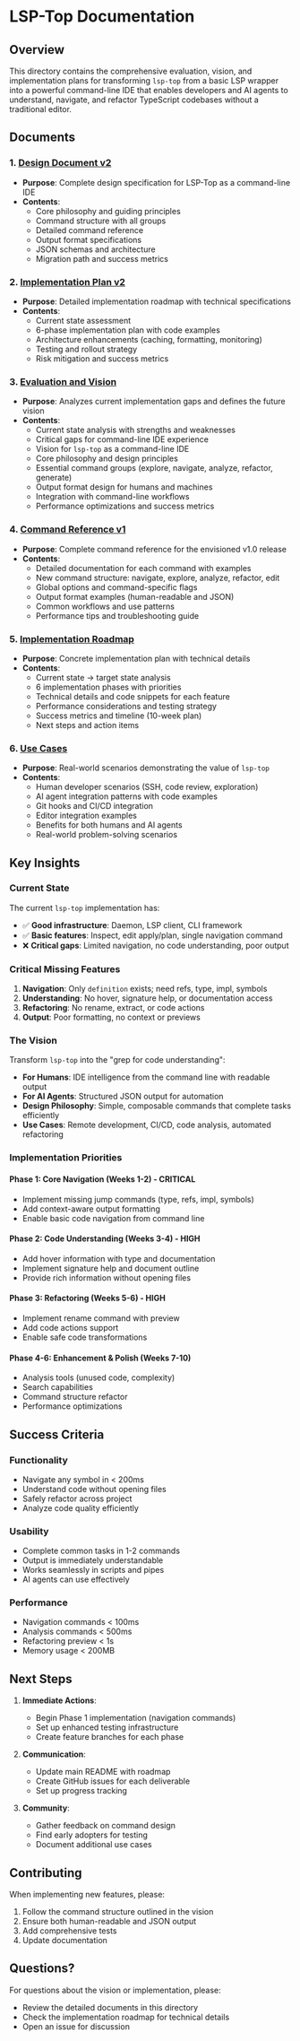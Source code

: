 # LSP-Top Documentation

## Overview

This directory contains the comprehensive evaluation, vision, and implementation plans for transforming `lsp-top` from a basic LSP wrapper into a powerful command-line IDE that enables developers and AI agents to understand, navigate, and refactor TypeScript codebases without a traditional editor.

## Documents

### 1. [Design Document v2](./DESIGN.md)
- **Purpose**: Complete design specification for LSP-Top as a command-line IDE
- **Contents**:
  - Core philosophy and guiding principles
  - Command structure with all groups
  - Detailed command reference
  - Output format specifications
  - JSON schemas and architecture
  - Migration path and success metrics

### 2. [Implementation Plan v2](./IMPLEMENTATION_PLAN.md)
- **Purpose**: Detailed implementation roadmap with technical specifications
- **Contents**:
  - Current state assessment
  - 6-phase implementation plan with code examples
  - Architecture enhancements (caching, formatting, monitoring)
  - Testing and rollout strategy
  - Risk mitigation and success metrics

### 3. [Evaluation and Vision](./evaluation-and-vision.md)
- **Purpose**: Analyzes current implementation gaps and defines the future vision
- **Contents**:
  - Current state analysis with strengths and weaknesses
  - Critical gaps for command-line IDE experience
  - Vision for `lsp-top` as a command-line IDE
  - Core philosophy and design principles
  - Essential command groups (explore, navigate, analyze, refactor, generate)
  - Output format design for humans and machines
  - Integration with command-line workflows
  - Performance optimizations and success metrics

### 4. [Command Reference v1](./command-reference-v1.md)
- **Purpose**: Complete command reference for the envisioned v1.0 release
- **Contents**:
  - Detailed documentation for each command with examples
  - New command structure: navigate, explore, analyze, refactor, edit
  - Global options and command-specific flags
  - Output format examples (human-readable and JSON)
  - Common workflows and use patterns
  - Performance tips and troubleshooting guide

### 5. [Implementation Roadmap](./implementation-roadmap.md)
- **Purpose**: Concrete implementation plan with technical details
- **Contents**:
  - Current state → target state analysis
  - 6 implementation phases with priorities
  - Technical details and code snippets for each feature
  - Performance considerations and testing strategy
  - Success metrics and timeline (10-week plan)
  - Next steps and action items

### 6. [Use Cases](./use-cases.md)
- **Purpose**: Real-world scenarios demonstrating the value of `lsp-top`
- **Contents**:
  - Human developer scenarios (SSH, code review, exploration)
  - AI agent integration patterns with code examples
  - Git hooks and CI/CD integration
  - Editor integration examples
  - Benefits for both humans and AI agents
  - Real-world problem-solving scenarios

## Key Insights

### Current State
The current `lsp-top` implementation has:
- ✅ **Good infrastructure**: Daemon, LSP client, CLI framework
- ✅ **Basic features**: Inspect, edit apply/plan, single navigation command
- ❌ **Critical gaps**: Limited navigation, no code understanding, poor output

### Critical Missing Features
1. **Navigation**: Only `definition` exists; need refs, type, impl, symbols
2. **Understanding**: No hover, signature help, or documentation access
3. **Refactoring**: No rename, extract, or code actions
4. **Output**: Poor formatting, no context or previews

### The Vision
Transform `lsp-top` into the "grep for code understanding":
- **For Humans**: IDE intelligence from the command line with readable output
- **For AI Agents**: Structured JSON output for automation
- **Design Philosophy**: Simple, composable commands that complete tasks efficiently
- **Use Cases**: Remote development, CI/CD, code analysis, automated refactoring

### Implementation Priorities

#### Phase 1: Core Navigation (Weeks 1-2) - CRITICAL
- Implement missing jump commands (type, refs, impl, symbols)
- Add context-aware output formatting
- Enable basic code navigation from command line

#### Phase 2: Code Understanding (Weeks 3-4) - HIGH
- Add hover information with type and documentation
- Implement signature help and document outline
- Provide rich information without opening files

#### Phase 3: Refactoring (Weeks 5-6) - HIGH
- Implement rename command with preview
- Add code actions support
- Enable safe code transformations

#### Phase 4-6: Enhancement & Polish (Weeks 7-10)
- Analysis tools (unused code, complexity)
- Search capabilities
- Command structure refactor
- Performance optimizations

## Success Criteria

### Functionality
- Navigate any symbol in < 200ms
- Understand code without opening files
- Safely refactor across project
- Analyze code quality efficiently

### Usability
- Complete common tasks in 1-2 commands
- Output is immediately understandable
- Works seamlessly in scripts and pipes
- AI agents can use effectively

### Performance
- Navigation commands < 100ms
- Analysis commands < 500ms
- Refactoring preview < 1s
- Memory usage < 200MB

## Next Steps

1. **Immediate Actions**:
   - Begin Phase 1 implementation (navigation commands)
   - Set up enhanced testing infrastructure
   - Create feature branches for each phase

2. **Communication**:
   - Update main README with roadmap
   - Create GitHub issues for each deliverable
   - Set up progress tracking

3. **Community**:
   - Gather feedback on command design
   - Find early adopters for testing
   - Document additional use cases

## Contributing

When implementing new features, please:
1. Follow the command structure outlined in the vision
2. Ensure both human-readable and JSON output
3. Add comprehensive tests
4. Update documentation

## Questions?

For questions about the vision or implementation, please:
- Review the detailed documents in this directory
- Check the implementation roadmap for technical details
- Open an issue for discussion